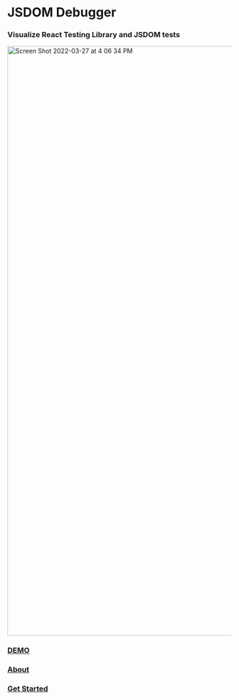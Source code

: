 # JSDOM Debugger
### Visualize React Testing Library and JSDOM tests


[<img width="1323" alt="Screen Shot 2022-03-27 at 4 06 34 PM" src="https://user-images.githubusercontent.com/971622/160305082-ba955c2f-79ef-4175-b4a5-82bad470ed87.png">](https://jsdom-debugger.vercel.app/demo)


### [DEMO](https://jsdom-debugger.vercel.app/demo)

### [About](https://jsdom-debugger.vercel.app/)

### [Get Started](https://jsdom-debugger.vercel.app/install)

